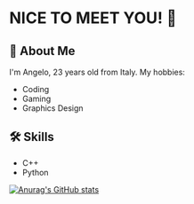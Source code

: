 # NICE TO MEET YOU! 👋

## 🚀 About Me
I'm Angelo, 23 years old from Italy.
My hobbies: 
- Coding
- Gaming
- Graphics Design

## 🛠 Skills
- C++
- Python


[![Anurag's GitHub stats](https://github-readme-stats.vercel.app/api?username=Gangelo99)](https://github.com/anuraghazra/github-readme-stats)
